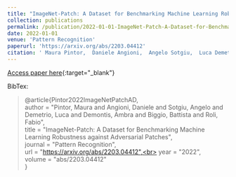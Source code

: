 ```yaml
---
title: "ImageNet-Patch: A Dataset for Benchmarking Machine Learning Robustness against Adversarial Patches"
collection: publications
permalink: /publication/2022-01-01-ImageNet-Patch-A-Dataset-for-Benchmarking-Machine-Learning-Robustness-against-Adversarial-Patches
date: 2022-01-01
venue: 'Pattern Recognition'
paperurl: 'https://arxiv.org/abs/2203.04412'
citation: ' Maura Pintor,  Daniele Angioni,  Angelo Sotgiu,  Luca Demetrio,  Ambra Demontis,  Battista Biggio,  Fabio Roli, &quot;ImageNet-Patch: A Dataset for Benchmarking Machine Learning Robustness against Adversarial Patches.&quot; Pattern Recognition, 2022.'
---
```

[Access paper here](https://arxiv.org/abs/2203.04412){:target="_blank"}

BibTex: 
>@article{Pintor2022ImageNetPatchAD,<br>    author = "Pintor, Maura and Angioni, Daniele and Sotgiu, Angelo and Demetrio, Luca and Demontis, Ambra and Biggio, Battista and Roli, Fabio",<br>    title = "ImageNet-Patch: A Dataset for Benchmarking Machine Learning Robustness against Adversarial Patches",<br>    journal = "Pattern Recognition",<br>    url = "https://arxiv.org/abs/2203.04412",<br>    year = "2022",<br>    volume = "abs/2203.04412"<br>}<br>